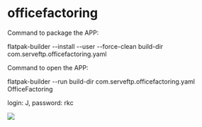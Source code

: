 # officefactoring

Command to package the APP:

flatpak-builder --install --user --force-clean build-dir com.serveftp.officefactoring.yaml

Command to open the APP: 

flatpak-builder --run build-dir com.serveftp.officefactoring.yaml OfficeFactoring

login: J, password: rkc

![](http://officefactoring.serveftp.com/demo/github/officefactoring.png)
